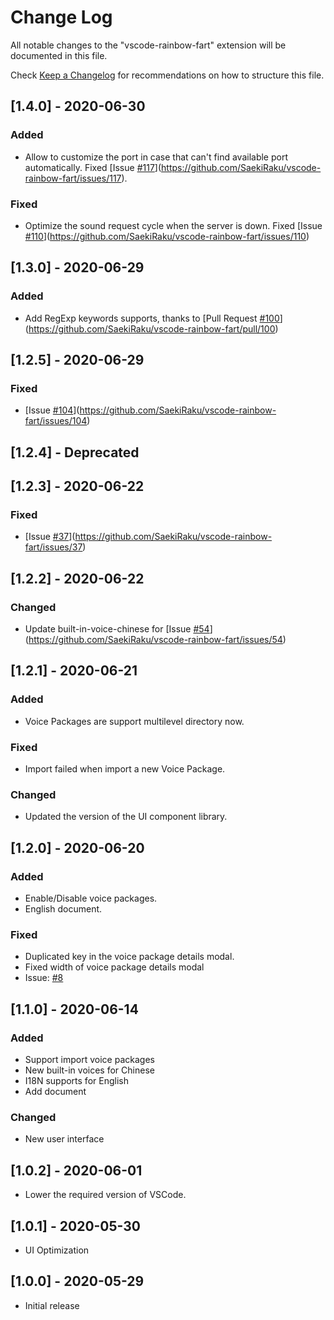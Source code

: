 # Change Log

All notable changes to the "vscode-rainbow-fart" extension will be documented in this file.

Check [Keep a Changelog](http://keepachangelog.com/) for recommendations on how to structure this file.

## [1.4.0] - 2020-06-30

### Added

- Allow to customize the port in case that can't find available port automatically. Fixed [Issue [#117](https://github.com/SaekiRaku/vscode-rainbow-fart/issues/117)](https://github.com/SaekiRaku/vscode-rainbow-fart/issues/117).

### Fixed

- Optimize the sound request cycle when the server is down. Fixed [Issue [#110](https://github.com/SaekiRaku/vscode-rainbow-fart/issues/110)](https://github.com/SaekiRaku/vscode-rainbow-fart/issues/110)

## [1.3.0] - 2020-06-29

### Added

- Add RegExp keywords supports, thanks to [Pull Request [#100](https://github.com/SaekiRaku/vscode-rainbow-fart/issues/100)](https://github.com/SaekiRaku/vscode-rainbow-fart/pull/100)

## [1.2.5] - 2020-06-29

### Fixed

- [Issue [#104](https://github.com/SaekiRaku/vscode-rainbow-fart/issues/104)](https://github.com/SaekiRaku/vscode-rainbow-fart/issues/104)

## [1.2.4] - Deprecated

## [1.2.3] - 2020-06-22

### Fixed

- [Issue [#37](https://github.com/SaekiRaku/vscode-rainbow-fart/issues/37)](https://github.com/SaekiRaku/vscode-rainbow-fart/issues/37)

## [1.2.2] - 2020-06-22

### Changed

- Update built-in-voice-chinese for [Issue [#54](https://github.com/SaekiRaku/vscode-rainbow-fart/issues/54)](https://github.com/SaekiRaku/vscode-rainbow-fart/issues/54)

## [1.2.1] - 2020-06-21

### Added

- Voice Packages are support multilevel directory now.

### Fixed

- Import failed when import a new Voice Package.

### Changed

- Updated the version of the UI component library.

## [1.2.0] - 2020-06-20

### Added

- Enable/Disable voice packages.
- English document.

### Fixed

- Duplicated key in the voice package details modal.
- Fixed width of voice package details modal
- Issue: [#8](https://github.com/SaekiRaku/vscode-rainbow-fart/issues/8)

## [1.1.0] - 2020-06-14

### Added

- Support import voice packages
- New built-in voices for Chinese
- I18N supports for English
- Add document

### Changed

- New user interface

## [1.0.2] - 2020-06-01

- Lower the required version of VSCode.

## [1.0.1] - 2020-05-30

- UI Optimization

## [1.0.0] - 2020-05-29

- Initial release